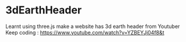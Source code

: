 # 3dEarthHeader
Learnt using three.js make a website has 3d earth header from Youtuber Keep coding : https://www.youtube.com/watch?v=YZBEYJj04f8&t
